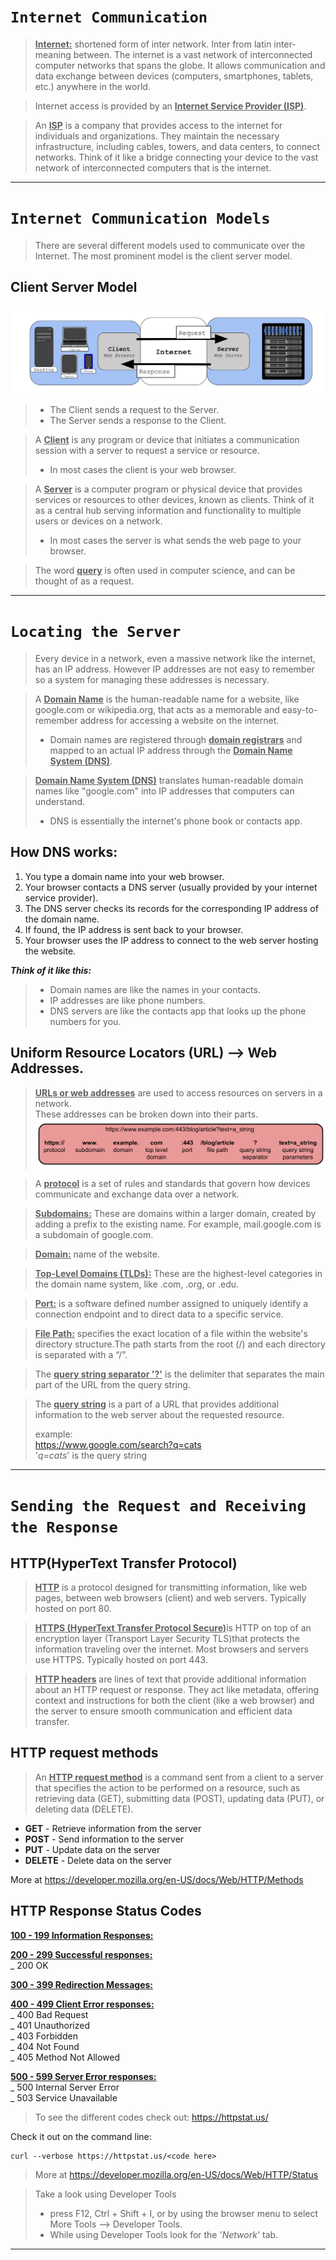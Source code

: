 
# `Internet Communication`
> <u>**Internet:**</u> shortened form of inter network. Inter from latin inter- meaning between. The internet is a vast network of interconnected computer networks that spans the globe. It allows communication and data exchange between devices (computers, smartphones, tablets, etc.) anywhere in the world.  

> Internet access is provided by an <u>**Internet Service Provider (ISP)**</u>.   

> An <u>**ISP**</u> is a company that provides access to the internet for individuals and organizations. They maintain the necessary infrastructure, including cables, towers, and data centers, to connect networks. Think of it like a bridge connecting your device to the vast network of interconnected computers that is the internet.  
---
# `Internet Communication Models`
> There are several different models used to communicate over the Internet. The most prominent model is the client server model.
 
## **Client Server Model**
![Client Server Diagram](./img/client-server-model.svg "Client Server Diagram")

> * The Client sends a request to the Server.  
> * The Server sends a response to the Client.  

> A <u>**Client**</u> is any program or device that initiates a communication session with a server to request a service or resource.   
> * In most cases the client is your web browser.   

> A <u>**Server**</u> is a computer program or physical device that provides services or resources to other devices, known as clients. Think of it as a central hub serving information and functionality to multiple users or devices on a network.  
> * In most cases the server is what sends the web page to your browser.   

> The word <u>**query**</u> is often used in computer science, and can be thought of as a request.  
---

# `Locating the Server`
> Every device in a network, even a massive network like the internet, has an IP address. However IP addresses are not easy to remember so a system for managing these addresses is necessary. 

> A <u>**Domain Name**</u> is the human-readable name for a website, like google.com or wikipedia.org, that acts as a memorable and easy-to-remember address for accessing a website on the internet.
>  * Domain names are registered through <u>**domain registrars**</u> and mapped to an actual IP address through the <u>**Domain Name System (DNS)**</u>.

> <u>**Domain Name System (DNS)**</u> translates human-readable domain names like "google.com" into IP addresses that computers can understand. 
> * DNS is essentially the internet's phone book or contacts app. 

## How DNS works:
1. You type a domain name into your web browser.
1. Your browser contacts a DNS server (usually provided by your internet service provider).
1. The DNS server checks its records for the corresponding IP address of the domain name.
1. If found, the IP address is sent back to your browser.
1. Your browser uses the IP address to connect to the web server hosting the website.

***Think of it like this:***
> * Domain names are like the names in your contacts.  
> * IP addresses are like phone numbers.  
> * DNS servers are like the contacts app that looks up the phone numbers for you.  

## Uniform Resource Locators (URL) --> Web Addresses.   
> <u>**URLs or web addresses**</u> are used to access resources on servers in a network.   
> These addresses can be broken down into their parts. 
![URL Diagram](./img/url-diagram.svg "URL Diagram")


> A <u>**protocol**</u> is  a set of rules and standards that govern how devices communicate and exchange data over a network.  

> <u>**Subdomains:**</u> These are domains within a larger domain, created by adding a prefix to the existing name. For example, mail.google.com is a subdomain of google.com.  

> <u>**Domain:**</u> name of the website.   

> <u>**Top-Level Domains (TLDs):**</u> These are the highest-level categories in the domain name system, like .com, .org, or .edu.  

> <u>**Port:**</u> is a software defined number assigned to uniquely identify a connection endpoint and to direct data to a specific service.  

> <u>**File Path:**</u> specifies the exact location of a file within the website's directory structure.The path starts from the root (/) and each directory is separated with a “/”.  

> The <u>**query string separator '?'**</u> is the delimiter that separates the main part of the URL from the query string.  

> The <u>**query string**</u> is a part of a URL that provides additional information to the web server about the requested resource. 
> 
> example:  
> https://www.google.com/search?q=cats  
>'*q=cats*' is the query string 

---
# `Sending the Request and Receiving the Response`

## HTTP(HyperText Transfer Protocol)
	
> <u>**HTTP**</u> is a protocol designed for transmitting information, like web pages, between web browsers (client) and web servers. Typically hosted on port 80.

>  <u>**HTTPS (HyperText Transfer Protocol Secure)**</u>is HTTP on top of an encryption layer (Transport Layer Security TLS)that protects the information traveling over the internet. Most browsers and servers use HTTPS. Typically hosted on port 443.

	
> <u>**HTTP headers**</u> are lines of text that provide additional information about an HTTP request or response. They act like metadata, offering context and instructions for both the client (like a web browser) and the server to ensure smooth communication and efficient data transfer.

## HTTP request methods
> An <u>**HTTP request method**</u>  is a command sent from a client to a server that specifies the action to be performed on a resource, such as retrieving data (GET), submitting data (POST), updating data (PUT), or deleting data (DELETE).  
* **GET** - Retrieve information from the server
* **POST** - Send information to the server
* **PUT** - Update data on the server
* **DELETE** - Delete data on the server

More at  https://developer.mozilla.org/en-US/docs/Web/HTTP/Methods

## HTTP Response Status Codes

<u>**100 - 199 Information Responses:**</u> 

<u>**200 - 299 Successful responses:**</u>  
_ 200  OK

<u>**300 - 399 Redirection Messages:**</u> 

<u>**400 - 499 Client Error responses:**</u>   
_ 400 Bad Request  
_ 401 Unauthorized  
_ 403 Forbidden  
_ 404 Not Found  
_ 405 Method Not Allowed  

<u>**500 - 599 Server Error responses:**</u>   
_ 500 Internal Server Error  
_ 503 Service Unavailable  

> To see the different codes check out: https://httpstat.us/

Check it out on the command line:
```
curl --verbose https://httpstat.us/<code here>
```

>More at https://developer.mozilla.org/en-US/docs/Web/HTTP/Status

> Take a look using Developer Tools 
> * press F12, Ctrl + Shift + I, or by using the browser menu to select More Tools --> Developer Tools.  
> * While using Developer Tools look for the '*Network*' tab.

---
